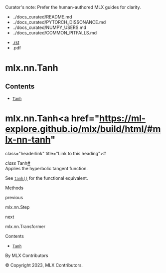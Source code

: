 Curator's note: Prefer the human-authored MLX guides for clarity.
- ../docs_curated/README.md
- ../docs_curated/PYTORCH_DISSONANCE.md
- ../docs_curated/NUMPY_USERS.md
- ../docs_curated/COMMON_PITFALLS.md


<div id="main-content" class="bd-main" role="main">

<div class="sbt-scroll-pixel-helper">

</div>

<div class="bd-content">

<div class="bd-article-container">

<div class="bd-header-article d-print-none">

<div class="header-article-items header-article__inner">

<div class="header-article-items__start">

<div class="header-article-item">

<span class="fa-solid fa-bars"></span>

</div>

</div>

<div class="header-article-items__end">

<div class="header-article-item">

<div class="article-header-buttons">

<a href="https://github.com/ml-explore/mlx"
class="btn btn-sm btn-source-repository-button"
data-bs-placement="bottom" data-bs-toggle="tooltip" target="_blank"
title="Source repository"><span class="btn__icon-container"> <em></em>
</span></a>

<div class="dropdown dropdown-download-buttons">

- <a
  href="https://ml-explore.github.io/mlx/build/html/_sources/python/nn/_autosummary/mlx.nn.Tanh.rst"
  class="btn btn-sm btn-download-source-button dropdown-item"
  data-bs-placement="left" data-bs-toggle="tooltip" target="_blank"
  title="Download source file"><span class="btn__icon-container">
  <em></em> </span> <span class="btn__text-container">.rst</span></a>
- <span class="btn__icon-container"> </span>
  <span class="btn__text-container">.pdf</span>

</div>

<span class="btn__icon-container"> </span>

<span class="fa-solid fa-list"></span>

</div>

</div>

</div>

</div>

</div>

<div id="jb-print-docs-body" class="onlyprint">

# mlx.nn.Tanh

<div id="print-main-content">

<div id="jb-print-toc">

<div>

## Contents

</div>

- <a href="https://ml-explore.github.io/mlx/build/html/#mlx.nn.Tanh"
  class="reference internal nav-link"><span class="pre"><code
  class="docutils literal notranslate">Tanh</code></span></a>

</div>

</div>

</div>

<div id="searchbox">

</div>

<div id="mlx-nn-tanh" class="section">

# mlx.nn.Tanh<a href="https://ml-explore.github.io/mlx/build/html/#mlx-nn-tanh"
class="headerlink" title="Link to this heading">#</a>

*<span class="pre">class</span><span class="w"> </span>*<span class="sig-name descname"><span class="pre">Tanh</span></span><a href="https://ml-explore.github.io/mlx/build/html/#mlx.nn.Tanh"
class="headerlink" title="Link to this definition">#</a>  
Applies the hyperbolic tangent function.

See <a
href="https://ml-explore.github.io/mlx/build/html/python/nn/_autosummary_functions/mlx.nn.tanh.html#mlx.nn.tanh"
class="reference internal" title="mlx.nn.tanh"><span class="pre"><code
class="sourceCode python">tanh()</code></span></a> for the functional
equivalent.

Methods

<div class="pst-scrollable-table-container">

</div>

</div>

<div class="prev-next-area">

<a
href="https://ml-explore.github.io/mlx/build/html/python/nn/_autosummary/mlx.nn.Step.html"
class="left-prev" title="previous page"><em></em></a>

<div class="prev-next-info">

previous

mlx.nn.Step

</div>

<a
href="https://ml-explore.github.io/mlx/build/html/python/nn/_autosummary/mlx.nn.Transformer.html"
class="right-next" title="next page"></a>

<div class="prev-next-info">

next

mlx.nn.Transformer

</div>

</div>

</div>

<div class="bd-sidebar-secondary bd-toc">

<div class="sidebar-secondary-items sidebar-secondary__inner">

<div class="sidebar-secondary-item">

<div class="page-toc tocsection onthispage">

Contents

</div>

- <a href="https://ml-explore.github.io/mlx/build/html/#mlx.nn.Tanh"
  class="reference internal nav-link"><span class="pre"><code
  class="docutils literal notranslate">Tanh</code></span></a>

</div>

</div>

</div>

</div>

<div class="bd-footer-content__inner container">

<div class="footer-item">

By MLX Contributors

</div>

<div class="footer-item">

© Copyright 2023, MLX Contributors.  

</div>

<div class="footer-item">

</div>

<div class="footer-item">

</div>

</div>

</div>
